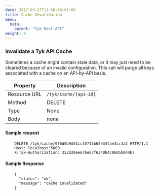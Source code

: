 ```yaml
---
date: 2017-03-27T11:58:18+01:00
title: Cache Invalidation
menu:
  main:
    parent: "Tyk Rest API"
weight: 9 
---
```


### Invalidate a Tyk API Cache

Sometimes a cache might contain stale data, or it may just need to be cleared because of an invalid configuration. This call will purge all keys associated with a cache on an API-by-API basis.

| **Property** | **Description**       |
| ------------ | --------------------- |
| Resource URL | `/tyk/cache/{api-id}` |
| Method       | DELETE                |
| Type         | None                  |
| Body         | none                  |

#### Sample request

```
    DELETE /tyk/cache/0f6d0b9d41cc45715b62e34fae3cc4a2 HTTP/1.1
    Host: localhost:5000
    X-Tyk-Authorization: 352d20ee67be67f6340b4c0605b044b7
```

#### Sample Response

```
    {
      "status": "ok",
      "message": "cache invalidated"
    }
```
